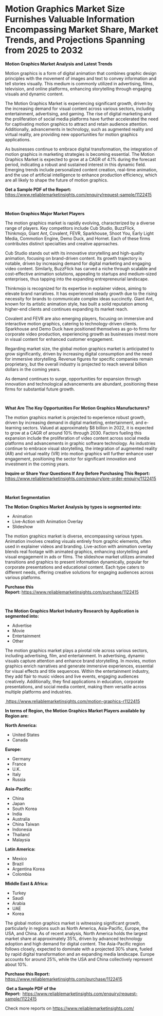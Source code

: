 <p><h1>Motion Graphics Market Size Furnishes Valuable Information Encompassing Market Share, Market Trends, and Projections Spanning from 2025 to 2032</h1></p><p><strong>Motion Graphics Market Analysis and Latest Trends</strong></p>
<p><p>Motion graphics is a form of digital animation that combines graphic design principles with the movement of images and text to convey information and tell stories visually. This medium is commonly utilized in advertising, films, television, and online platforms, enhancing storytelling through engaging visuals and dynamic content.</p><p>The Motion Graphics Market is experiencing significant growth, driven by the increasing demand for visual content across various sectors, including entertainment, advertising, and gaming. The rise of digital marketing and the proliferation of social media platforms have further accelerated the need for captivating motion graphics to attract and retain audience attention. Additionally, advancements in technology, such as augmented reality and virtual reality, are providing new opportunities for motion graphics applications.</p><p>As businesses continue to embrace digital transformation, the integration of motion graphics in marketing strategies is becoming essential. The Motion Graphics Market is expected to grow at a CAGR of 4.1% during the forecast period, indicating a robust and sustained interest in this dynamic field. Emerging trends include personalized content creation, real-time animation, and the use of artificial intelligence to enhance production efficiency, which are all likely to shape the future of motion graphics.</p></p>
<p><strong>Get a Sample PDF of the Report:&nbsp;</strong> <a href="https://www.reliablemarketinsights.com/enquiry/request-sample/1122415?utm_campaign=3188&utm_medium=2&utm_source=Github&utm_content=ia&utm_term=10032025&utm_id=motion-graphics">https://www.reliablemarketinsights.com/enquiry/request-sample/1122415</a></p>
<p>&nbsp;</p>
<p><strong>Motion Graphics Major Market Players</strong></p>
<p><p>The motion graphics market is rapidly evolving, characterized by a diverse range of players. Key competitors include Cub Studio, BuzzFlick, Thinkmojo, Giant Ant, Covalent, FEVR, Sparkhouse, Shoot You, Early Light Media, Commotion Engine, Demo Duck, and Hornet. Each of these firms contributes distinct specialties and creative approaches.</p><p>Cub Studio stands out with its innovative storytelling and high-quality animation, focusing on brand-driven content. Its growth trajectory is notable, driven by increasing demand for digital marketing and engaging video content. Similarly, BuzzFlick has carved a niche through scalable and cost-effective animation solutions, appealing to startups and medium-sized enterprises, thus tapping into the expanding entrepreneurial landscape.</p><p>Thinkmojo is recognized for its expertise in explainer videos, aiming to elevate brand narratives. It has experienced steady growth due to the rising necessity for brands to communicate complex ideas succinctly. Giant Ant, known for its artistic animation style, has built a solid reputation among higher-end clients and continues expanding its market reach.</p><p>Covalent and FEVR are also emerging players, focusing on immersive and interactive motion graphics, catering to technology-driven clients. Sparkhouse and Demo Duck have positioned themselves as go-to firms for corporate video production, experiencing growth as businesses invest more in visual content for enhanced customer engagement.</p><p>Regarding market size, the global motion graphics market is anticipated to grow significantly, driven by increasing digital consumption and the need for immersive storytelling. Revenue figures for specific companies remain proprietary, but the overall industry is projected to reach several billion dollars in the coming years. </p><p>As demand continues to surge, opportunities for expansion through innovation and technological advancements are abundant, positioning these firms for substantial future growth.</p></p>
<p>&nbsp;</p>
<p><strong>What Are The Key Opportunities For Motion Graphics Manufacturers?</strong></p>
<p><p>The motion graphics market is projected to experience robust growth, driven by increasing demand in digital marketing, entertainment, and e-learning sectors. Valued at approximately $8 billion in 2022, it is expected to grow at a CAGR of around 10% through 2030. Factors fueling this expansion include the proliferation of video content across social media platforms and advancements in graphic software technology. As industries continue to embrace visual storytelling, the integration of augmented reality (AR) and virtual reality (VR) into motion graphics will further enhance user engagement, positioning the sector for significant innovation and investment in the coming years.</p></p>
<p><strong>Inquire or Share Your Questions If Any Before Purchasing This Report:</strong> <a href="https://www.reliablemarketinsights.com/enquiry/pre-order-enquiry/1122415?utm_campaign=3188&utm_medium=2&utm_source=Github&utm_content=ia&utm_term=10032025&utm_id=motion-graphics">https://www.reliablemarketinsights.com/enquiry/pre-order-enquiry/1122415</a></p>
<p>&nbsp;</p>
<p><strong>Market Segmentation</strong></p>
<p><strong>The Motion Graphics Market Analysis by types is segmented into:</strong></p>
<p><ul><li>Animation</li><li>Live-Action with Animation Overlay</li><li>Slideshow</li></ul></p>
<p><p>The motion graphics market is diverse, encompassing various types. Animation involves creating visuals entirely from graphic elements, often used in explainer videos and branding. Live-action with animation overlay blends real footage with animated graphics, enhancing storytelling and visual engagement in ads or films. The slideshow market utilizes animated transitions and graphics to present information dynamically, popular for corporate presentations and educational content. Each type caters to different needs, offering creative solutions for engaging audiences across various platforms.</p></p>
<p><strong>Purchase this Report:&nbsp;</strong><a href="https://www.reliablemarketinsights.com/purchase/1122415?utm_campaign=3188&utm_medium=2&utm_source=Github&utm_content=ia&utm_term=10032025&utm_id=motion-graphics">https://www.reliablemarketinsights.com/purchase/1122415</a></p>
<p>&nbsp;</p>
<p><strong>The Motion Graphics Market Industry Research by Application is segmented into:</strong></p>
<p><ul><li>Advertise</li><li>Movie</li><li>Entertainment</li><li>Other</li></ul></p>
<p><p>The motion graphics market plays a pivotal role across various sectors, including advertising, film, and entertainment. In advertising, dynamic visuals capture attention and enhance brand storytelling. In movies, motion graphics enrich narratives and generate immersive experiences, essential for visual effects and title sequences. Within the entertainment industry, they add flair to music videos and live events, engaging audiences creatively. Additionally, they find applications in education, corporate presentations, and social media content, making them versatile across multiple platforms and industries.</p></p>
<p><a href="https://www.reliablemarketinsights.com/motion-graphics-r1122415?utm_campaign=3188&utm_medium=2&utm_source=Github&utm_content=ia&utm_term=10032025&utm_id=motion-graphics">&nbsp;https://www.reliablemarketinsights.com/motion-graphics-r1122415</a></p>
<p><strong>In terms of Region, the Motion Graphics Market Players available by Region are:</strong></p>
<p>
    <p> <strong> North America: </strong>
        <ul>
            <li>United States</li>
            <li>Canada</li>
        </ul>
        </p> 
    <p> <strong> Europe: </strong>
        <ul>
            <li>Germany</li>
            <li>France</li>
            <li>U.K.</li>
            <li>Italy</li>
            <li>Russia</li>
        </ul>
        </p> 
    <p> <strong> Asia-Pacific: </strong>
        <ul>
            <li>China</li>
            <li>Japan</li>
            <li>South Korea</li>
            <li>India</li>
            <li>Australia</li>
            <li>China Taiwan</li>
            <li>Indonesia</li>
            <li>Thailand</li>
            <li>Malaysia</li>
        </ul>
        </p> 
    <p> <strong> Latin America: </strong>
        <ul>
            <li>Mexico</li>
            <li>Brazil</li>
            <li>Argentina Korea</li>
            <li>Colombia</li>
        </ul>
        </p> 
    <p> <strong> Middle East & Africa: </strong>
        <ul>
            <li>Turkey</li>
            <li>Saudi</li>
            <li>Arabia</li>
            <li>UAE</li>
            <li>Korea</li>
        </ul>
    </p>
    </p>
<p><p>The global motion graphics market is witnessing significant growth, particularly in regions such as North America, Asia-Pacific, Europe, the USA, and China. As of recent analysis, North America holds the largest market share at approximately 35%, driven by advanced technology adoption and high demand for digital content. The Asia-Pacific region follows closely, expected to dominate with a projected 30% share, fueled by rapid digital transformation and an expanding media landscape. Europe accounts for around 25%, while the USA and China collectively represent about 10%.</p></p>
<p><strong>Purchase this Report: </strong><a href="https://www.reliablemarketinsights.com/purchase/1122415?utm_campaign=3188&utm_medium=2&utm_source=Github&utm_content=ia&utm_term=10032025&utm_id=motion-graphics">https://www.reliablemarketinsights.com/purchase/1122415</a></p>
<p>&nbsp;<strong>Get a Sample PDF of the Report:&nbsp;&nbsp;</strong><a href="https://www.reliablemarketinsights.com/enquiry/request-sample/1122415?utm_campaign=3188&utm_medium=2&utm_source=Github&utm_content=ia&utm_term=10032025&utm_id=motion-graphics">https://www.reliablemarketinsights.com/enquiry/request-sample/1122415</a></p>
<p><strong></strong></p>
<p>Check more reports on <a href="https://www.reliablemarketinsights.com/?utm_campaign=3188&utm_medium=2&utm_source=Github&utm_content=ia&utm_term=10032025&utm_id=motion-graphics">https://www.reliablemarketinsights.com/</a></p>